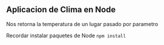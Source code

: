 ## Aplicacion de Clima en Node

Nos retorna la temperatura de un lugar pasado por parametro

Recordar instalar paquetes de Node  ```npm install```

